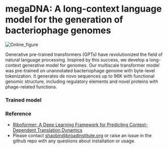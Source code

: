 # megaDNA: A long-context language model for the generation of bacteriophage genomes
![Online_figure](https://github.com/lingxusb/megaDNA/assets/12596418/e20a391e-4c24-4e5c-8907-c04cdf0e6d17)

Generative pre-trained transformers (GPTs) have revolutionized the field of natural language processing. Inspired by this success, we develop a long-context generative model for genomes. Our multiscale transformer model was pre-trained on unannotated bacteriophage genome with byte-level tokenization. It generates de novo sequences up to 96K with functional genomic structure, including regulatory elements and novel proteins with phage-related functions. 

### Trained model

### Reference
- [Riboformer: A Deep Learning Framework for Predicting Context-Dependent Translation Dynamics](https://www.biorxiv.org/content/10.1101/2023.04.24.538053v1)
- Please contact shaobin@broadinstitute.org or raise an issue in the github repo with any questions about installation or usage.
